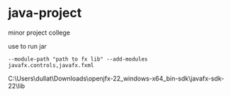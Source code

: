 # java-project
minor project college


use to run jar  
```
--module-path "path to fx lib" --add-modules javafx.controls,javafx.fxml
```

C:\Users\dullat\Downloads\openjfx-22_windows-x64_bin-sdk\javafx-sdk-22\lib
